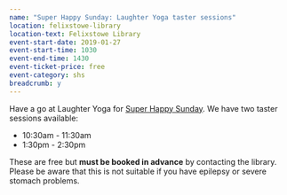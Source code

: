 ```yaml
---
name: "Super Happy Sunday: Laughter Yoga taster sessions"
location: felixstowe-library
location-text: Felixstowe Library
event-start-date: 2019-01-27
event-start-time: 1030
event-end-time: 1430
event-ticket-price: free
event-category: shs
breadcrumb: y
---
```


Have a go at Laughter Yoga for [Super Happy Sunday](/news/super-happy-sunday). We have two taster sessions available:

* 10:30am - 11:30am
* 1:30pm - 2:30pm

These are free but **must be booked in advance** by contacting the library. Please be aware that this is not suitable if you have epilepsy or severe stomach problems.
